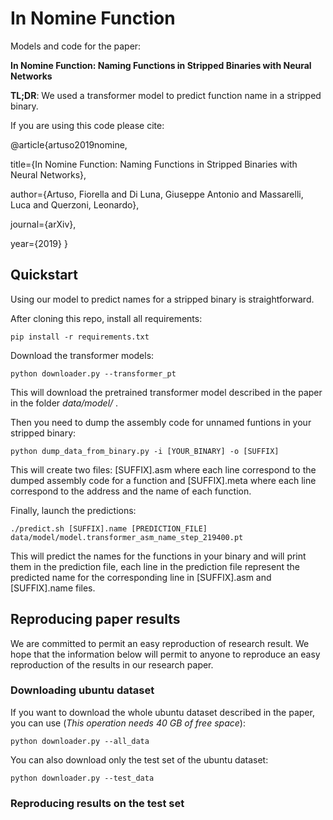 # In Nomine Function

Models and code for the paper: 

**In Nomine Function: Naming Functions in Stripped Binaries with Neural Networks**

**TL;DR**: We used a transformer model to predict function name in a stripped binary.

If you are using this code please cite:

@article{artuso2019nomine,

  title={In Nomine Function: Naming Functions in Stripped Binaries with Neural Networks},
  
  author={Artuso, Fiorella and Di Luna, Giuseppe Antonio and Massarelli, Luca and Querzoni, Leonardo},
  
  journal={arXiv},
  
  year={2019}
}


## Quickstart

Using our model to predict names for a stripped binary is straightforward.

After cloning this repo, install all requirements:

```shell script
pip install -r requirements.txt
```

Download the transformer models:
```shell script
python downloader.py --transformer_pt
```
This will download the pretrained transformer model described in the paper in the folder *data/model/* .

Then you need to dump the assembly code for unnamed funtions in your stripped binary:
```shell script
python dump_data_from_binary.py -i [YOUR_BINARY] -o [SUFFIX]
```
This will create two files: [SUFFIX].asm where each line correspond to the dumped assembly code for a function and
[SUFFIX].meta where each line correspond to the address and the name of each function.

Finally, launch the predictions:
```shell script
./predict.sh [SUFFIX].name [PREDICTION_FILE] data/model/model.transformer_asm_name_step_219400.pt
```
This will predict the names for the functions in your binary and will print them in the prediction file, each line 
in the prediction file represent the predicted name for the corresponding line in [SUFFIX].asm and [SUFFIX].name files.

## Reproducing paper results
We are committed to permit an easy reproduction of research result. We hope that the information below will permit to 
anyone to reproduce an easy reproduction of the results in our research paper.

### Downloading ubuntu dataset

If you want to download the whole ubuntu dataset described in the paper, you can use 
(*This operation needs 40 GB of free space*):
```shell script
python downloader.py --all_data
```

You can also download only the test set of the ubuntu dataset:
```shell script
python downloader.py --test_data
```

### Reproducing results on the test set


